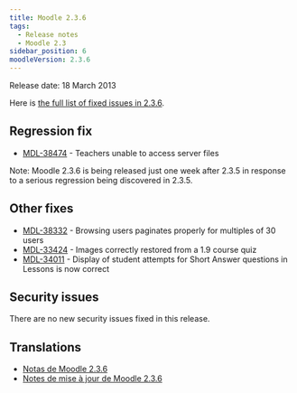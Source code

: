 ```yaml
---
title: Moodle 2.3.6
tags:
  - Release notes
  - Moodle 2.3
sidebar_position: 6
moodleVersion: 2.3.6
---
```

Release date: 18 March 2013

Here is [the full list of fixed issues in 2.3.6](https://tracker.moodle.org/secure/IssueNavigator!executeAdvanced.jspa?jqlQuery=project+%3D+mdl+AND+resolution+%3D+fixed+AND+fixVersion+in+%28%222.3.6%22%29+ORDER+BY+priority+DESC&runQuery=true&clear=true).

## Regression fix

- [MDL-38474](https://tracker.moodle.org/browse/MDL-38474) - Teachers unable to access server files

Note: Moodle 2.3.6 is being released just one week after 2.3.5 in response to a serious regression being discovered in 2.3.5.

## Other fixes

- [MDL-38332](https://tracker.moodle.org/browse/MDL-38332) - Browsing users paginates properly for multiples of 30 users
- [MDL-33424](https://tracker.moodle.org/browse/MDL-33424) - Images correctly restored from a 1.9 course quiz
- [MDL-34011](https://tracker.moodle.org/browse/MDL-34011) - Display of student attempts for Short Answer questions in Lessons is now correct

## Security issues

There are no new security issues fixed in this release.

## Translations

- [Notas de Moodle 2.3.6](https://docs.moodle.org/es/Notas_de_Moodle_2.3.6)
- [Notes de mise à jour de Moodle 2.3.6](https://docs.moodle.org/fr/Notes_de_mise_à_jour_de_Moodle_2.3.6)
